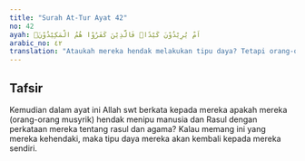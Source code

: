 ```yaml
---
title: "Surah At-Tur Ayat 42"
no: 42
ayah: اَمْ يُرِيْدُوْنَ كَيْدًاۗ فَالَّذِيْنَ كَفَرُوْا هُمُ الْمَكِيْدُوْنَۗ  
arabic_no: ٤٢
translation: "Ataukah mereka hendak melakukan tipu daya? Tetapi orang-orang yang kafir itu, justru merekalah yang terkena tipu daya."
---
```


## Tafsir

Kemudian dalam ayat ini Allah swt berkata kepada mereka apakah mereka (orang-orang musyrik) hendak menipu manusia dan Rasul dengan perkataan mereka tentang rasul dan agama? Kalau memang ini yang mereka kehendaki, maka tipu daya mereka akan kembali kepada mereka sendiri.